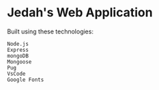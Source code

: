 # Jedah's Web Application

Built using these technologies:

    Node.js
    Express
    mongoDB
    Mongoose
    Pug
    VsCode
    Google Fonts
